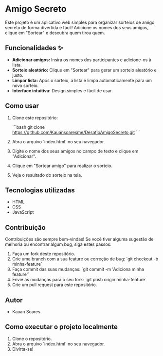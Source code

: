 # Amigo Secreto 

Este projeto é um aplicativo web simples para organizar sorteios de amigo secreto de forma divertida e fácil!  Adicione os nomes dos seus amigos, clique em "Sortear" e descubra quem tirou quem.

## Funcionalidades ✨

* **Adicionar amigos:** Insira os nomes dos participantes e adicione-os à lista.
* **Sorteio aleatório:** Clique em "Sortear" para gerar um sorteio aleatório e justo.
* **Limpar lista:** Após o sorteio, a lista é limpa automaticamente para um novo sorteio.
* **Interface intuitiva:** Design simples e fácil de usar.

## Como usar 

1.  Clone este repositório:

    \`\`\`bash
    git clone https://github.com/Kauansoaresme/DesafioAmigoSecreto.git
    \`\`\`

2.  Abra o arquivo \`index.html\` no seu navegador.
3.  Digite o nome dos seus amigos no campo de texto e clique em "Adicionar".
4.  Clique em "Sortear amigo" para realizar o sorteio.
5.  Veja o resultado do sorteio na tela.

## Tecnologias utilizadas 

* HTML
* CSS
* JavaScript

## Contribuição 

Contribuições são sempre bem-vindas! Se você tiver alguma sugestão de melhoria ou encontrar algum bug, siga estes passos:

1.  Faça um fork deste repositório.
2.  Crie uma branch com a sua feature ou correção de bug: \`git checkout -b minha-feature\`
3.  Faça commit das suas mudanças: \`git commit -m 'Adiciona minha feature'\`
4.  Envie as mudanças para o seu fork: \`git push origin minha-feature\`
5.  Crie um pull request para este repositório.

## Autor ‍

* Kauan Soares

## Como executar o projeto localmente 

1.  Clone o repositório.
2.  Abra o arquivo \`index.html\` no seu navegador.
3.  Divirta-se! 
